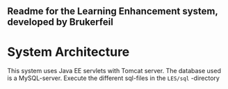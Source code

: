 ## Readme for the Learning Enhancement system, developed by Brukerfeil

# System Architecture

This system uses Java EE servlets with Tomcat server. The database used is a MySQL-server. Execute the different sql-files in the ```LES/sql``` -directory
